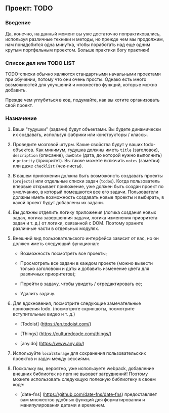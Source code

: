 ## Проект: TODO

### Введение

Да, конечно, на данный момент вы уже достаточно попрактиковались, используя различные техники и методы, но прежде чем мы продолжим, нам понадобится одна минутка, чтобы поработать над еще одним крутым портфельным проектом. Больше практики богу практики!

### Список дел или TODO LIST

TODO-списки обычно являются стандартными начальными проектами при обучении, потому что они очень просты. Однако есть много возможностей для улучшений и множество функций, которые можно добавить.

Прежде чем углубиться в код, подумайте, как вы хотите организовать свой проект.

### Назначение

1. Ваши "тудушки" (задачи) будут объектами. Вы будете динамически их создавать, используя фабрики или конструкторы / классы.

2. Проведите мозговой штурм. Какие свойства будут у ваших todo-объектов. Как минимум, тудушка должны иметь `title` (заголовок), `description` (описание), `dueDate` (дата, до которой нужно выполнить) и `priority` (приоритет). Вы также можете включить `notes` (заметки) или даже `checklist` (чек-листы).

3. В вашем приложении должна быть возможонсть создавать проекты (`projects`) или отдельные списки задач (`todos`). Когда пользователь впервые открывает приложение, уже должен быть создан проект по умолчанию, в который помещаются все его задачи. Пользователи должны иметь возможность создавать новые проекты и выбирать, в какой проект будут добавлены их задачи.

4. Вы должны отделить логику приложения (логика создания новых задач, логика завершенния задачи, логика изменения приоритета задач и т. д.) от логики, связанной с DOM. Поэтому храните различные части в отдельных модулях.

5. Внешний вид пользовательского интерфейса зависит от вас, но он должен иметь следующий функционал:
   
    - Возможность посмотреть все проекты;
    
    - Просмотреть все задачи в каждом проекте (можно вывести только заголовоки и даты и добавить изменение цвета для различных приоритетов);
    
    - Перейти в задачу, чтобы увидеть / отредактировать ее;
    
    - Удалить задачу.

6. Для вдохновения, посмотрите следующие замечательные приложения todo. (посмотрите скриншоты, посмотрите вступительные видео и т. д.)
   
    - [Todoist] (https://en.todoist.com/)
    
    - [Things] (https://culturedcode.com/things/)
    
    - [any.do] (https://www.any.do/)

7. Используйте `localStorage` для сохранения пользовательских проектов и задач между сессиями.

8. Поскольку вы, вероятно, уже используете webpack, добавление внешних библиотек из npm не вызовет затруднений! Поэтому можете использовать следующую полезную библиотеку в своем коде:
   
    - [date-fns] (https://github.com/date-fns/date-fns) предоставляет вам множество удобных функций для форматирования и манипулирования датами и временем.
